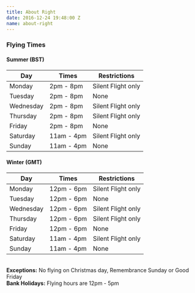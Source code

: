 ```yaml
---
title: About Right
date: 2016-12-24 19:48:00 Z
name: about-right
---
```


<h3>Flying Times</h3>

<h4>Summer (BST)</h4>
<table class="table table-striped">
    <thead>
    <tr>
        <th>Day</th>
        <th>Times</th>
        <th>Restrictions</th>
    </tr>
    </thead>
    <tbody>
    <tr>
        <td>Monday</td>
        <td>2pm - 8pm</td>
        <td>Silent Flight only</td>
    </tr>
    <tr>
        <td>Tuesday</td>
        <td>2pm - 8pm</td>
        <td>None</td>
    </tr>
    <tr>
        <td>Wednesday</td>
        <td>2pm - 8pm</td>
        <td>Silent Flight only</td>
    </tr>
    <tr>
        <td>Thursday</td>
        <td>2pm - 8pm</td>
        <td>Silent Flight only</td>
    </tr>
    <tr>
        <td>Friday</td>
        <td>2pm - 8pm</td>
        <td>None</td>
    </tr>
    <tr>
        <td>Saturday</td>
        <td>11am - 4pm</td>
        <td>Silent Flight only</td>
    </tr>
    <tr>
        <td>Sunday</td>
        <td>11am - 4pm</td>
        <td>None</td>
    </tr>
    </tbody>
</table>


<h4>Winter (GMT)</h4>
<table class="table table-striped">
    <thead>
    <tr>
        <th>Day</th>
        <th>Times</th>
        <th>Restrictions</th>
    </tr>
    </thead>
    <tbody>
    <tr>
        <td>Monday</td>
        <td>12pm - 6pm</td>
        <td>Silent Flight only</td>
    </tr>
    <tr>
        <td>Tuesday</td>
        <td>12pm - 6pm</td>
        <td>None</td>
    </tr>
    <tr>
        <td>Wednesday</td>
        <td>12pm - 6pm</td>
        <td>Silent Flight only</td>
    </tr>
    <tr>
        <td>Thursday</td>
        <td>12pm - 6pm</td>
        <td>Silent Flight only</td>
    </tr>
    <tr>
        <td>Friday</td>
        <td>12pm - 6pm</td>
        <td>None</td>
    </tr>
    <tr>
        <td>Saturday</td>
        <td>11am - 4pm</td>
        <td>Silent Flight only</td>
    </tr>
    <tr>
        <td>Sunday</td>
        <td>11am - 4pm</td>
        <td>None</td>
    </tr>
    </tbody>
</table>

<br><b>Exceptions:</b> No flying on Christmas day, Remembrance Sunday or Good Friday <br>
<b>Bank Holidays:</b> Flying hours are 12pm - 5pm